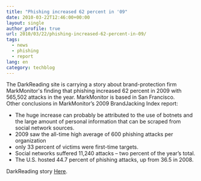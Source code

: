 ```yaml
---
title: "Phishing increased 62 percent in '09"
date: 2010-03-22T12:46:00+00:00
layout: single
author_profile: true
url: 2010/03/22/phishing-increased-62-percent-in-09/
tags:
  - news
  - phishing
  - report
lang: en
category: techblog
---
```

<div>
  The DarkReading site is carrying a story about brand-protection firm MarkMonitor's finding that phishing increased 62 percent in 2009 with 565,502 attacks in the year. MarkMonitor is based in San Francisco.
</div>

<div>
</div>

<div>
  Other conclusions in MarkMonitor’s 2009 BrandJacking Index report:
</div>

<div>
  <ul>
    <li>
      The huge increase can probably be attributed to the use of botnets and the large amount of personal information that can be scraped from social network sources.
    </li>
    <li>
      2009 saw the all-time high average of 600 phishing attacks per organization
    </li>
    <li>
      only 33 percent of victims were first-time targets.
    </li>
    <li>
      Social networks suffered 11,240 attacks – two percent of the year’s total.
    </li>
    <li>
      The U.S. hosted 44.7 percent of phishing attacks, up from 36.5 in 2008.
    </li>
  </ul>
</div>

<div>
  DarkReading story <a href="http://www.darkreading.com/security/attacks/showArticle.jhtml?articleID=224000047&#038;subSection=Attacks/breaches">Here</a>.
</div>